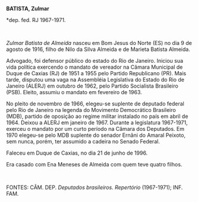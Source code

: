 **BATISTA, Zulmar**

\*dep. fed. RJ 1967-1971.

 

*Zulmar Batista de Almeida* nasceu em Bom Jesus do Norte (ES) no dia 9
de agosto de 1916, filho de Nilo da Silva Almeida e de Marieta Batista
Almeida.

Advogado, foi defensor público do estado do Rio de Janeiro. Iniciou sua
vida política exercendo o mandato de vereador na Câmara Municipal de
Duque de Caxias (RJ) de 1951 a 1955 pelo Partido Republicano (PR). Mais
tarde, disputou uma vaga na Assembléia Legislativa do Estado do Rio de
Janeiro (ALERJ) em outubro de 1962, pelo Partido Socialista Brasileiro
(PSB). Eleito, assumiu o mandato em fevereiro de 1963.

No pleito de novembro de 1966, elegeu-se suplente de deputado federal
pelo Rio de Janeiro na legenda do Movimento Democrático Brasileiro
(MDB), partido de oposição ao regime militar instalado no país em abril
de 1964. Deixou a ALERJ em janeiro de 1967. Durante a legislatura
1967-1971, exerceu o mandato por um curto período na Câmara dos
Deputados. Em 1970 elegeu-se pelo MDB suplente do senador Ernâni do
Amaral Peixoto, sem nunca, porém, ter assumido a cadeira no Senado
Federal.

Faleceu em Duque de Caxias, no dia 21 de junho de 1996.

Era casado com Ena Meneses de Almeida com quem teve quatro filhos.

 

FONTES: CÂM. DEP. *Deputados brasileiros. Repertório* (1967-1971); INF.
FAM.

 
